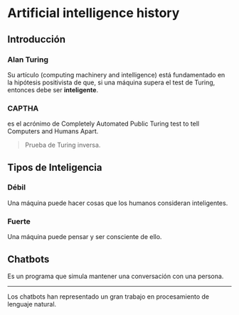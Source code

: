 # Artificial intelligence history

## Introducción

### Alan Turing

Su artículo (computing machinery and intelligence) está fundamentado en la hipótesis positivista de que, si una máquina supera el test de Turing, entonces debe ser **inteligente**.

### CAPTHA

es el acrónimo de Completely Automated Public Turing test to tell Computers and Humans Apart.

> Prueba de Turing inversa.

## Tipos de Inteligencia

### Débil

Una máquina puede hacer cosas que los humanos consideran inteligentes.

### Fuerte

Una máquina puede pensar y ser consciente de ello.

## Chatbots

Es un programa que simula mantener una conversación con una persona.

---

Los chatbots han representado un gran trabajo en procesamiento de lenguaje natural.
